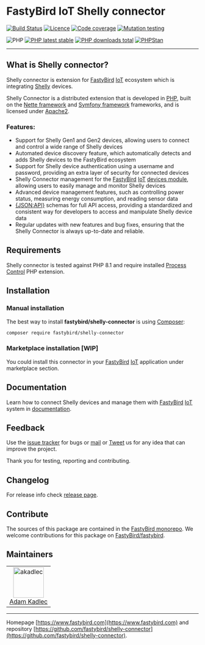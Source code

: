 # FastyBird IoT Shelly connector

[![Build Status](https://badgen.net/github/checks/FastyBird/shelly-connector/master?cache=300&style=flat-square)](https://github.com/FastyBird/shelly-connector/actions)
[![Licence](https://badgen.net/github/license/FastyBird/shelly-connector?cache=300&style=flat-square)](https://github.com/FastyBird/shelly-connector/blob/master/LICENSE.md)
[![Code coverage](https://badgen.net/coveralls/c/github/FastyBird/shelly-connector?cache=300&style=flat-square)](https://coveralls.io/r/FastyBird/shelly-connector)
[![Mutation testing](https://img.shields.io/endpoint?style=flat-square&url=https%3A%2F%2Fbadge-api.stryker-mutator.io%2Fgithub.com%2FFastyBird%2Fshelly-connector%2Fmain)](https://dashboard.stryker-mutator.io/reports/github.com/FastyBird/shelly-connector/main)

![PHP](https://badgen.net/packagist/php/FastyBird/shelly-connector?cache=300&style=flat-square)
[![PHP latest stable](https://badgen.net/packagist/v/FastyBird/shelly-connector/latest?cache=300&style=flat-square)](https://packagist.org/packages/FastyBird/shelly-connector)
[![PHP downloads total](https://badgen.net/packagist/dt/FastyBird/shelly-connector?cache=300&style=flat-square)](https://packagist.org/packages/FastyBird/shelly-connector)
[![PHPStan](https://img.shields.io/badge/phpstan-enabled-brightgreen.svg?style=flat-square)](https://github.com/phpstan/phpstan)

***

## What is Shelly connector?

Shelly connector is extension for [FastyBird](https://www.fastybird.com) [IoT](https://en.wikipedia.org/wiki/Internet_of_things) ecosystem
which is integrating [Shelly](https://shelly.cloud) devices.

Shelly Connector is a distributed extension that is developed in [PHP](https://www.php.net), built on the [Nette framework](https://nette.org) and [Symfony framework](https://symfony.com) frameworks,
and is licensed under [Apache2](http://www.apache.org/licenses/LICENSE-2.0).

### Features:

- Support for Shelly Gen1 and Gen2 devices, allowing users to connect and control a wide range of Shelly devices
- Automated device discovery feature, which automatically detects and adds Shelly devices to the FastyBird ecosystem
- Support for Shelly device authentication using a username and password, providing an extra layer of security for connected devices
- Shelly Connector management for the [FastyBird](https://www.fastybird.com) [IoT](https://en.wikipedia.org/wiki/Internet_of_things) [devices module](https://github.com/FastyBird/devices-module), allowing users to easily manage and monitor Shelly devices
- Advanced device management features, such as controlling power status, measuring energy consumption, and reading sensor data
- [{JSON:API}](https://jsonapi.org/) schemas for full API access, providing a standardized and consistent way for developers to access and manipulate Shelly device data
- Regular updates with new features and bug fixes, ensuring that the Shelly Connector is always up-to-date and reliable.

## Requirements

Shelly connector is tested against PHP 8.1 and require installed [Process Control](https://www.php.net/manual/en/book.pcntl.php)
PHP extension.

## Installation

### Manual installation

The best way to install **fastybird/shelly-connector** is using [Composer](http://getcomposer.org/):

```sh
composer require fastybird/shelly-connector
```

### Marketplace installation [WIP]

You could install this connector in your [FastyBird](https://www.fastybird.com) [IoT](https://en.wikipedia.org/wiki/Internet_of_things)
application under marketplace section.

## Documentation

Learn how to connect Shelly devices and manage them with [FastyBird](https://www.fastybird.com) [IoT](https://en.wikipedia.org/wiki/Internet_of_things) system
in [documentation](https://github.com/FastyBird/shelly-connector/wiki).

## Feedback

Use the [issue tracker](https://github.com/FastyBird/fastybird/issues) for bugs
or [mail](mailto:code@fastybird.com) or [Tweet](https://twitter.com/fastybird) us for any idea that can improve the
project.

Thank you for testing, reporting and contributing.

## Changelog

For release info check [release page](https://github.com/FastyBird/fastybird/releases).

## Contribute

The sources of this package are contained in the [FastyBird monorepo](https://github.com/FastyBird/fastybird). We welcome contributions for this package on [FastyBird/fastybird](https://github.com/FastyBird/).

## Maintainers

<table>
	<tbody>
		<tr>
			<td align="center">
				<a href="https://github.com/akadlec">
					<img alt="akadlec" width="80" height="80" src="https://avatars3.githubusercontent.com/u/1866672?s=460&amp;v=4" />
				</a>
				<br>
				<a href="https://github.com/akadlec">Adam Kadlec</a>
			</td>
		</tr>
	</tbody>
</table>

***
Homepage [https://www.fastybird.com](https://www.fastybird.com) and
repository [https://github.com/fastybird/shelly-connector](https://github.com/fastybird/shelly-connector).
